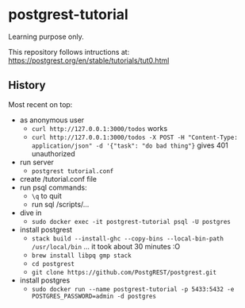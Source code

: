 # postgrest-tutorial

Learning purpose only.

This repository follows intructions at: https://postgrest.org/en/stable/tutorials/tut0.html

## History

Most recent on top:

- as anonymous user
  - `curl http://127.0.0.1:3000/todos` works
  - `curl http://127.0.0.1:3000/todos -X POST -H "Content-Type: application/json" -d '{"task": "do bad thing"}` gives 401 unauthorized
- run server
  - `postgrest tutorial.conf`
- create /tutorial.conf file
- run psql commands:
  - `\q` to quit
  - run sql /scripts/...
- dive in
  - `sudo docker exec -it postgrest-tutorial psql -U postgres`
- install postgrest
  - `stack build --install-ghc --copy-bins --local-bin-path /usr/local/bin` ... it took about 30 minutes :O
  - `brew install libpq gmp stack`
  - `cd postgrest`
  - `git clone https://github.com/PostgREST/postgrest.git`
- install postgres
  - `sudo docker run --name postgrest-tutorial -p 5433:5432 -e POSTGRES_PASSWORD=admin -d postgres`
